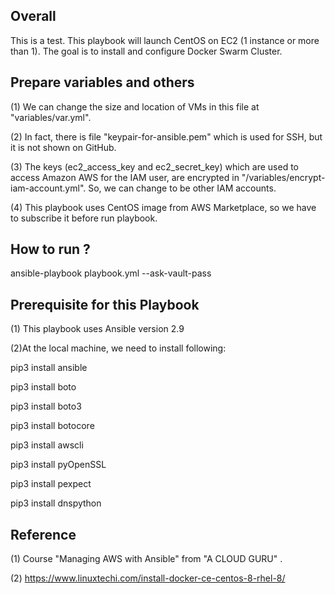 ## Overall
This is a test. This playbook will launch CentOS on EC2 (1 instance or more than 1).  The goal is to install and configure Docker Swarm Cluster.


## Prepare variables and others
(1) We can change the size and location of VMs in this file at "variables/var.yml". 

(2) In fact, there is file "keypair-for-ansible.pem" which is used for SSH, but it is not shown on GitHub.

(3) The keys (ec2_access_key and ec2_secret_key) which are used to access Amazon AWS for the IAM user, are encrypted in "/variables/encrypt-iam-account.yml". So, we can change to be other IAM accounts.

(4) This playbook uses CentOS image from AWS Marketplace, so we have to subscribe it before run playbook.

## How to run ?
ansible-playbook playbook.yml --ask-vault-pass


## Prerequisite for this Playbook
(1) This playbook uses Ansible version 2.9

(2)At the local machine, we need to install following:

pip3 install ansible

pip3 install boto

pip3 install boto3

pip3 install botocore

pip3 install awscli

pip3 install pyOpenSSL

pip3 install pexpect

pip3 install dnspython


## Reference
(1) Course "Managing AWS with Ansible" from "A CLOUD GURU" .

(2) https://www.linuxtechi.com/install-docker-ce-centos-8-rhel-8/
